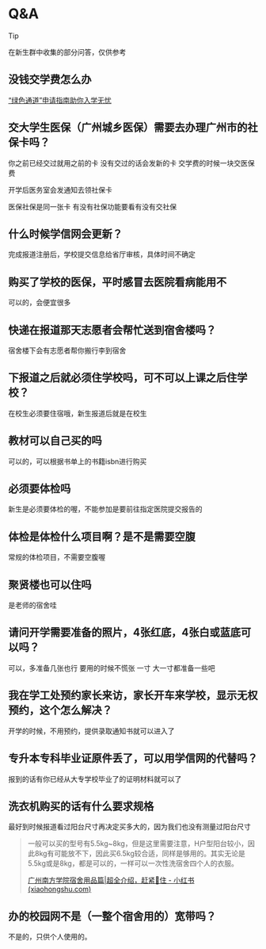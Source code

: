 
# Q&A

> [!tip]
> 在新生群中收集的部分问答，仅供参考

## 没钱交学费怎么办

[“绿色通道”申请指南助你入学无忧](https://mp.weixin.qq.com/s/7j25AvCty4m83hwxn3R1tg)


## 交大学生医保（广州城乡医保）需要去办理广州市的社保卡吗？



你之前已经交过就用之前的卡
没有交过的话会发新的卡
交学费的时候一块交医保费

开学后医务室会发通知去领社保卡

医保社保是同一张卡 有没有社保功能要看有没有交社保



## 什么时候学信网会更新？

完成报道注册后，学校提交信息给省厅审核，具体时间不确定



## 购买了学校的医保，平时感冒去医院看病能用不

可以的，会便宜很多


## 快递在报道那天志愿者会帮忙送到宿舍楼吗？

宿舍楼下会有志愿者帮你搬行李到宿舍


## 下报道之后就必须住学校吗，可不可以上课之后住学校？

在校生必须要住宿哦，新生报道后就是在校生


## 教材可以自己买的吗

可以的，可以根据书单上的书籍isbn进行购买


## 必须要体检吗

新生是必须要体检的喔，不能参加是要前往指定医院提交报告的


## 体检是体检什么项目啊？是不是需要空腹

常规的体检项目，不需要空腹喔


## 聚贤楼也可以住吗

是老师的宿舍哇


## 请问开学需要准备的照片，4张红底，4张白或蓝底可以吗？

可以，多准备几张也行 要用的时候不慌张
一寸 大一寸都准备一些吧



## 我在学工处预约家长来访，家长开车来学校，显示无权预约，这个怎么解决？

开学的时候，不用预约，提供录取通知书就可以进入了



## 专升本专科毕业证原件丢了，可以用学信网的代替吗？

报到的话有你已经从大专学校毕业了的证明材料就可以了



## 洗衣机购买的话有什么要求规格

最好到时候报道看过阳台尺寸再决定买多大的，因为我们也没有测量过阳台尺寸

> 一般可以买的型号有5.5kg\~8kg，但是这里需要注意，H户型阳台较小，因此8kg有可能放不下，因此买6.5kg较合适，同样是够用的。其实无论是5.5kg或是8kg，都是可以的，一样可以一次性洗宿舍四个人的衣服。
>
> [广州南方学院宿舍用品篇|超全介绍，赶紧🐎住 - 小红书 (xiaohongshu.com)](https://www.xiaohongshu.com/explore/666bfce2000000001d018285?xsec_token=AB7TLydMLjoBwPQLhTmKLEw_wuNb77ZIc7uQd9kmxWuiA=&xsec_source=pc_search)


## 办的校园网不是（一整个宿舍用的）宽带吗？

不是的，只供个人使用的。